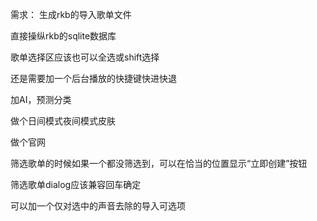 需求：
生成rkb的导入歌单文件

直接操纵rkb的sqlite数据库

歌单选择区应该也可以全选或shift选择

还是需要加一个后台播放的快捷键快进快退

加AI，预测分类

做个日间模式夜间模式皮肤

做个官网

筛选歌单的时候如果一个都没筛选到，可以在恰当的位置显示“立即创建”按钮

筛选歌单dialog应该兼容回车确定

可以加一个仅对选中的声音去除的导入可选项